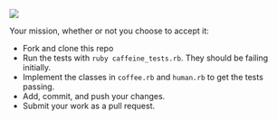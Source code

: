 ![](http://media.giphy.com/media/bXQdCsEtLKrYI/giphy.gif)

Your mission, whether or not you choose to accept it:

* Fork and clone this repo
* Run the tests with `ruby caffeine_tests.rb`. They should be failing initially.
* Implement the classes in `coffee.rb` and `human.rb` to get the tests passing.
* Add, commit, and push your changes.
* Submit your work as a pull request.